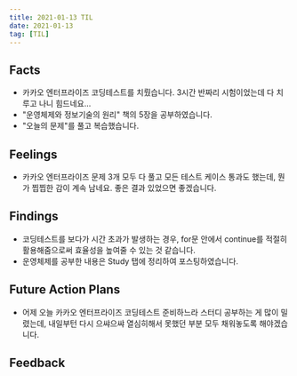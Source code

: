 ```yaml
---
title: 2021-01-13 TIL
date: 2021-01-13
tag: [TIL]
---
```


## Facts

- 카카오 엔터프라이즈 코딩테스트를 치뤘습니다. 3시간 반짜리 시험이었는데 다 치루고 나니 힘드네요...
- "운영체제와 정보기술의 원리" 책의 5장을 공부하였습니다.
- "오늘의 문제"를 풀고 복습했습니다.

## Feelings

- 카카오 엔터프라이즈 문제 3개 모두 다 풀고 모든 테스트 케이스 통과도 했는데, 뭔가 찝찝한 감이 계속 남네요. 좋은 결과 있었으면 좋겠습니다.

## Findings

- 코딩테스트를 보다가 시간 초과가 발생하는 경우, for문 안에서 continue를 적절히 활용해줌으로써 효율성을 높여줄 수 있는 것 같습니다.
- 운영체제를 공부한 내용은 Study 탭에 정리하여 포스팅하였습니다.

## Future Action Plans

- 어제 오늘 카카오 엔터프라이즈 코딩테스트 준비하느라 스터디 공부하는 게 많이 밀렸는데, 내일부턴 다시 으쌰으쌰 열심히해서 못했던 부분 모두 채워놓도록 해야겠습니다.

## Feedback
